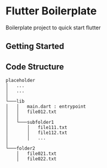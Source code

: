 # Flutter Boilerplate

Boilerplate project to quick start flutter

## Getting Started

## Code Structure

```
placeholder
│   ...
│   ...
│
└───lib
│   │   main.dart : entrypoint
│   │   file012.txt
│   │
│   └───subfolder1
│       │   file111.txt
│       │   file112.txt
│       │   ...
│   
└───folder2
    │   file021.txt
    │   file022.txt
```

